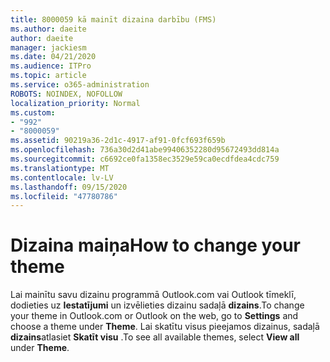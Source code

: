 ```yaml
---
title: 8000059 kā mainīt dizaina darbību (FMS)
ms.author: daeite
author: daeite
manager: jackiesm
ms.date: 04/21/2020
ms.audience: ITPro
ms.topic: article
ms.service: o365-administration
ROBOTS: NOINDEX, NOFOLLOW
localization_priority: Normal
ms.custom:
- "992"
- "8000059"
ms.assetid: 90219a36-2d1c-4917-af91-0fcf693f659b
ms.openlocfilehash: 736a30d2d41abe99406352280d95672493dd814a
ms.sourcegitcommit: c6692ce0fa1358ec3529e59ca0ecdfdea4cdc759
ms.translationtype: MT
ms.contentlocale: lv-LV
ms.lasthandoff: 09/15/2020
ms.locfileid: "47780786"
---
```

# <a name="how-to-change-your-theme"></a><span data-ttu-id="30dd7-102">Dizaina maiņa</span><span class="sxs-lookup"><span data-stu-id="30dd7-102">How to change your theme</span></span>

<span data-ttu-id="30dd7-103">Lai mainītu savu dizainu programmā Outlook.com vai Outlook tīmeklī, dodieties uz **Iestatījumi** un izvēlieties dizainu sadaļā **dizains**.</span><span class="sxs-lookup"><span data-stu-id="30dd7-103">To change your theme in Outlook.com or Outlook on the web, go to **Settings** and choose a theme under **Theme**.</span></span> <span data-ttu-id="30dd7-104">Lai skatītu visus pieejamos dizainus, sadaļā **dizains**atlasiet **Skatīt visu** .</span><span class="sxs-lookup"><span data-stu-id="30dd7-104">To see all available themes, select **View all** under **Theme**.</span></span>
  